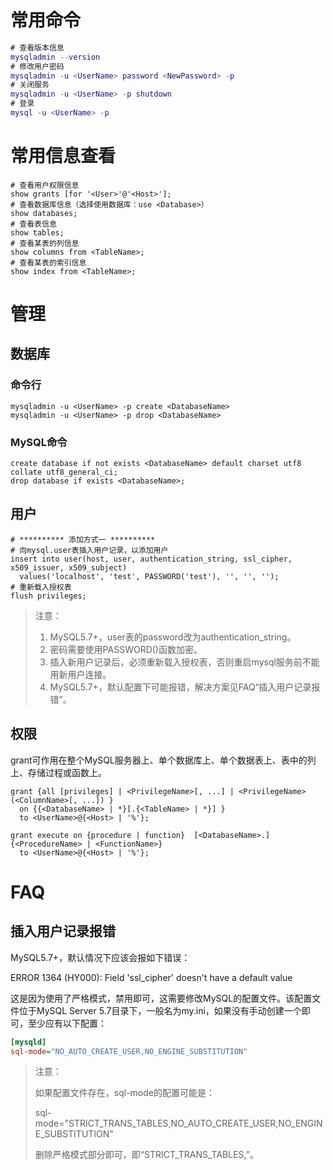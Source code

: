 # 常用命令

```m
# 查看版本信息
mysqladmin --version
# 修改用户密码
mysqladmin -u <UserName> password <NewPassword> -p
# 关闭服务
mysqladmin -u <UserName> -p shutdown
# 登录
mysql -u <UserName> -p
```

# 常用信息查看

```mysql
# 查看用户权限信息
show grants [for '<User>'@'<Host>'];
# 查看数据库信息（选择使用数据库：use <Database>）
show databases;
# 查看表信息
show tables;
# 查看某表的列信息
show columns from <TableName>;
# 查看某表的索引信息
show index from <TableName>;
```

# 管理

## 数据库

### 命令行

```
mysqladmin -u <UserName> -p create <DatabaseName>
mysqladmin -u <UserName> -p drop <DatabaseName>
```

### MySQL命令

```mysql
create database if not exists <DatabaseName> default charset utf8 collate utf8_general_ci;
drop database if exists <DatabaseName>;
```

## 用户

```mysql
# ********** 添加方式一 **********
# 向mysql.user表插入用户记录，以添加用户
insert into user(host, user, authentication_string, ssl_cipher, x509_issuer, x509_subject) 
  values('localhost', 'test', PASSWORD('test'), '', '', '');
# 重新载入授权表
flush privileges;
```

> 注意：
>
> 1. MySQL5.7+，user表的password改为authentication_string。
> 2. 密码需要使用PASSWORD()函数加密。
> 3. 插入新用户记录后，必须重新载入授权表，否则重启mysql服务前不能用新用户连接。
> 4. MySQL5.7+，默认配置下可能报错，解决方案见FAQ“插入用户记录报错”。

## 权限

grant可作用在整个MySQL服务器上、单个数据库上、单个数据表上、表中的列上、存储过程或函数上。

```mysql
grant {all [privileges] | <PrivilegeName>[, ...] | <PrivilegeName>(<ColumnName>[, ...]) } 
  on {{<DatabaseName> | *}[.{<TableName> | *}] }
  to <UserName>@{<Host> | '%'};

grant execute on {procedure | function}  [<DatabaseName>.]{<ProcedureName> | <FunctionName>} 
  to <UserName>@{<Host> | '%'};
```

# FAQ

## 插入用户记录报错

MySQL5.7+，默认情况下应该会报如下错误：

ERROR 1364 (HY000): Field 'ssl_cipher' doesn't have a default value

这是因为使用了严格模式，禁用即可，这需要修改MySQL的配置文件。该配置文件位于MySQL Server 5.7目录下，一般名为my.ini，如果没有手动创建一个即可，至少应有以下配置：

```ini
[mysqld]
sql-mode="NO_AUTO_CREATE_USER,NO_ENGINE_SUBSTITUTION"
```

> 注意：
>
> 如果配置文件存在，sql-mode的配置可能是：
>
> sql-mode="STRICT_TRANS_TABLES,NO_AUTO_CREATE_USER,NO_ENGINE_SUBSTITUTION"
>
> 删除严格模式部分即可，即“STRICT_TRANS_TABLES,”。